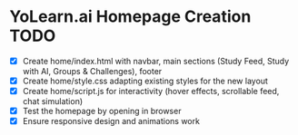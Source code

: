 # YoLearn.ai Homepage Creation TODO

- [x] Create home/index.html with navbar, main sections (Study Feed, Study with AI, Groups & Challenges), footer
- [x] Create home/style.css adapting existing styles for the new layout
- [x] Create home/script.js for interactivity (hover effects, scrollable feed, chat simulation)
- [x] Test the homepage by opening in browser
- [x] Ensure responsive design and animations work
